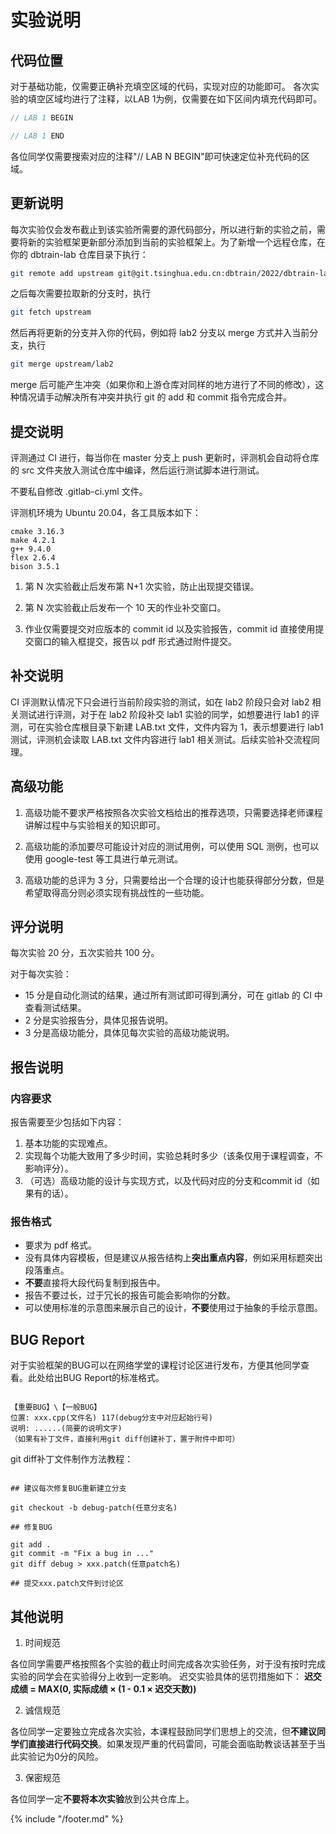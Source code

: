 # 实验说明

## 代码位置

对于基础功能，仅需要正确补充填空区域的代码，实现对应的功能即可。
各次实验的填空区域均进行了注释，以LAB 1为例，仅需要在如下区间内填充代码即可。
```c++
// LAB 1 BEGIN

// LAB 1 END

```
各位同学仅需要搜索对应的注释"// LAB N BEGIN"即可快速定位补充代码的区域。

## 更新说明

每次实验仅会发布截止到该实验所需要的源代码部分，所以进行新的实验之前，需要将新的实验框架更新部分添加到当前的实验框架上。为了新增一个远程仓库，在你的 dbtrain-lab 仓库目录下执行：

```bash
git remote add upstream git@git.tsinghua.edu.cn:dbtrain/2022/dbtrain-lab-template.git
```

之后每次需要拉取新的分支时，执行

```bash
git fetch upstream
```

然后再将更新的分支并入你的代码，例如将 lab2 分支以 merge 方式并入当前分支，执行

```bash
git merge upstream/lab2
```

merge 后可能产生冲突（如果你和上游仓库对同样的地方进行了不同的修改），这种情况请手动解决所有冲突并执行 git 的 add 和 commit 指令完成合并。

## 提交说明

评测通过 CI 进行，每当你在 master 分支上 push 更新时，评测机会自动将仓库的 src 文件夹放入测试仓库中编译，然后运行测试脚本进行测试。

不要私自修改 .gitlab-ci.yml 文件。

评测机环境为 Ubuntu 20.04，各工具版本如下：

```
cmake 3.16.3
make 4.2.1
g++ 9.4.0
flex 2.6.4
bison 3.5.1
```

1. 第 N 次实验截止后发布第 N+1 次实验，防止出现提交错误。

2. 第 N 次实验截止后发布一个 10 天的作业补交窗口。

3. 作业仅需要提交对应版本的 commit id 以及实验报告，commit id 直接使用提交窗口的输入框提交，报告以 pdf 形式通过附件提交。

## 补交说明

CI 评测默认情况下只会进行当前阶段实验的测试，如在 lab2 阶段只会对 lab2 相关测试进行评测，对于在 lab2 阶段补交 lab1 实验的同学，如想要进行 lab1 的评测，可在实验仓库根目录下新建 LAB.txt 文件，文件内容为 1，表示想要进行 lab1 测试，评测机会读取 LAB.txt 文件内容进行 lab1 相关测试。后续实验补交流程同理。

## 高级功能

1. 高级功能不要求严格按照各次实验文档给出的推荐选项，只需要选择老师课程讲解过程中与实验相关的知识即可。

2. 高级功能的添加要尽可能设计对应的测试用例，可以使用 SQL 测例，也可以使用 google-test 等工具进行单元测试。

3. 高级功能的总评为 3 分，只需要给出一个合理的设计也能获得部分分数，但是希望取得高分则必须实现有挑战性的一些功能。

## 评分说明

每次实验 20 分，五次实验共 100 分。

对于每次实验：

* 15 分是自动化测试的结果，通过所有测试即可得到满分，可在 gitlab 的 CI 中查看测试结果。
* 2 分是实验报告分，具体见报告说明。
* 3 分是高级功能分，具体见每次实验的高级功能说明。

## 报告说明

### 内容要求

报告需要至少包括如下内容：
1. 基本功能的实现难点。
2. 实现每个功能大致用了多少时间，实验总耗时多少（该条仅用于课程调查，不影响评分）。
3. （可选）高级功能的设计与实现方式，以及代码对应的分支和commit id（如果有的话）。

### 报告格式

* 要求为 pdf 格式。
* 没有具体内容模板，但是建议从报告结构上**突出重点内容**，例如采用标题突出段落重点。
* **不要**直接将大段代码复制到报告中。
* 报告不要过长，过于冗长的报告可能会影响你的分数。
* 可以使用标准的示意图来展示自己的设计，**不要**使用过于抽象的手绘示意图。

## BUG Report

对于实验框架的BUG可以在网络学堂的课程讨论区进行发布，方便其他同学查看。此处给出BUG Report的标准格式。

```

【重要BUG】\【一般BUG】
位置: xxx.cpp(文件名) 117(debug分支中对应起始行号)
说明: ......(简要的说明文字)
（如果有补丁文件，直接利用git diff创建补丁，置于附件中即可） 

```

git diff补丁文件制作方法教程：

```

## 建议每次修复BUG重新建立分支

git checkout -b debug-patch(任意分支名)

## 修复BUG

git add .
git commit -m "Fix a bug in ..."
git diff debug > xxx.patch(任意patch名)

## 提交xxx.patch文件到讨论区

```

## 其他说明

1. 时间规范

各位同学需要严格按照各个实验的截止时间完成各次实验任务，对于没有按时完成实验的同学会在实验得分上收到一定影响。
迟交实验具体的惩罚措施如下：
**迟交成绩 = MAX(0, 实际成绩 × (1 - 0.1 × 迟交天数))**

2. 诚信规范

各位同学一定要独立完成各次实验，本课程鼓励同学们思想上的交流，但**不建议同学们直接进行代码交换**。如果发现严重的代码雷同，可能会面临助教谈话甚至于当此实验记为0分的风险。

3. 保密规范

各位同学一定**不要将本次实验**放到公共仓库上。

{% include "/footer.md" %}
